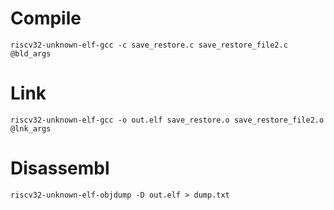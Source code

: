 # Compile
    riscv32-unknown-elf-gcc -c save_restore.c save_restore_file2.c @bld_args

# Link
    riscv32-unknown-elf-gcc -o out.elf save_restore.o save_restore_file2.o @lnk_args 

# Disassembl 
    riscv32-unknown-elf-objdump -D out.elf > dump.txt
